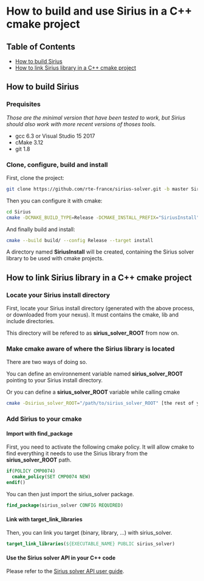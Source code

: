 # How to build and use Sirius in a C++ cmake project

## Table of Contents

* [How to build Sirius](#how-to-build-sirius)
* [How to link Sirius library in a C++ cmake project](#how-to-link-sirius-library-in-a-c++-cmake-project)

## How to build Sirius

### Prequisites

_Those are the minimal version that have been tested to work, but Sirius should also work with more recent versions of thoses tools._

- gcc 6.3 or Visual Studio 15 2017
- cMake 3.12
- git 1.8

### Clone, configure, build and install

First, clone the project:

```bash
git clone https://github.com/rte-france/sirius-solver.git -b master Sirius
```

Then you can configure it with cmake:

```bash
cd Sirius
cmake -DCMAKE_BUILD_TYPE=Release -DCMAKE_INSTALL_PREFIX="SiriusInstall" -B build -S src
```

And finally build and install:

```bash
cmake --build build/ --config Release --target install
```

A directory named __SiriusInstall__ will be created, containing the Sirius solver library to be used with cmake projects.

## How to link Sirius library in a C++ cmake project

### Locate your Sirius install directory

First, locate your Sirius install directory (generated with the above process, or downloaded from your nexus). It must contains the cmake, lib and include directories.


This directory will be refered to as __sirius_solver_ROOT__ from now on.

### Make cmake aware of where the Sirius library is located

There are two ways of doing so.

You can define an environnement variable named __sirius_solver_ROOT__ pointing to your Sirius install directory.

Or you can define a __sirius_solver_ROOT__ variable while calling cmake

```bash
cmake -Dsirius_solver_ROOT="/path/to/sirius_solver_ROOT" [the rest of your cmake configuration command] ...
```

### Add Sirius to your cmake

#### Import with find_package

First, you need to activate the following cmake policy. It will allow cmake to find everything it needs to use the Sirius library from the __sirius_solver_ROOT__ path.

```cmake
if(POLICY CMP0074)
  cmake_policy(SET CMP0074 NEW)
endif()
```

You can then just import the sirius_solver package.

```cmake
find_package(sirius_solver CONFIG REQUIRED)
```

#### Link with target_link_libraries

Then, you can link you target (binary, library, ...) with sirius_solver.

```cmake
target_link_libraries(${EXECUTABLE_NAME} PUBLIC sirius_solver)
```

#### Use the Sirius solver API in your C++ code

Please refer to the [Sirius solver API user guide](SiriusAPI.md).
